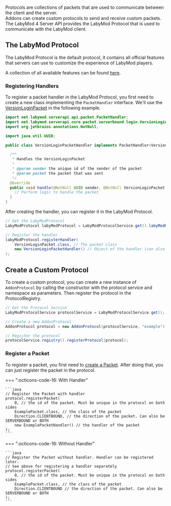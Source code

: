 Protocols are collections of packets that are used to communicate between the client and the server. <br/>
Addons can create custom protocols to send and receive custom packets. <br/>
The LabyMod 4 Server API provides the LabyMod Protocol that is used to communicate with the LabyMod client.

## The LabyMod Protocol

The LabyMod Protocol is the default protocol, it contains all official features that servers can use to customize the
experience of LabyMod players.

A collection of all available features can be found [here](labymod/overview.md).

### Registering Handlers

To register a packet handler in the LabyMod Protocol, you first need to create a new class implementing the
`PacketHandler` interface. We'll use the [VersionLoginPacket](labymod/moderation/labymod-version.md) in the
following example.

```java
import net.labymod.serverapi.api.packet.PacketHandler;
import net.labymod.serverapi.core.packet.serverbound.login.VersionLoginPacket;
import org.jetbrains.annotations.NotNull;

import java.util.UUID;

public class VersionLoginPacketHandler implements PacketHandler<VersionLoginPacket> {

  /**
   * Handles the VersionLoginPacket
   * 
   * @param sender the unique id of the sender of the packet
   * @param packet the packet that was sent
   */
  @Override
  public void handle(@NotNull UUID sender, @NotNull VersionLoginPacket packet) {
    // Perform logic to handle the packet
  }
}
```

After creating the handler, you can register it in the LabyMod Protocol.

```java
// Get the LabyModProtocol
LabyModProtocol labyModProtocol = LabyModProtocolService.get().labyModProtocol();

// Register the handler
labyModProtocol.registerHandler(
    VersionLoginPacket.class, // The packet class
    new VersionLoginPacketHandler() // Object of the handler (can also be a lambda)
);
```

## Create a Custom Protocol

To create a custom protocol, you can create a new instance of `AddonProtocol` by calling the constructor
with the protocol service and namespace as parameters. Then register the protocol in the ProtocolRegistry.

```java
// Get the Protocol Service
LabyModProtocolService protocolService = LabyModProtocolService.get();

// Create a new AddonProtocol
AddonProtocol protocol = new AddonProtocol(protocolService, "example");

// Register the protocol
protocolService.registry().registerProtocol(protocol);
```

### Register a Packet

To register a packet, you first need to [create a Packet](packets.md). After doing that, you can just
register the packet in the protocol.

=== ":octicons-code-16: With Handler"

    ```java
    // Register the Packet with handler
    protocol.registerPacket(
        0, // the id of the packet. Must be unique in the protocol on both sides
        ExamplePacket.class, // the class of the packet
        Direction.CLIENTBOUND, // the direction of the packet. Can also be SERVERBOUND or BOTH
        new ExamplePacketHandler() // the handler of the packet
    );
    ```

=== ":octicons-code-16: Without Handler"

    ```java
    // Register the Packet without handler. Handler can be registered later.
    // See above for registering a handler separately
    protocol.registerPacket(
        0, // the id of the packet. Must be unique in the protocol on both sides
        ExamplePacket.class, // the class of the packet
        Direction.CLIENTBOUND // the direction of the packet. Can also be SERVERBOUND or BOTH
    );
    ```


